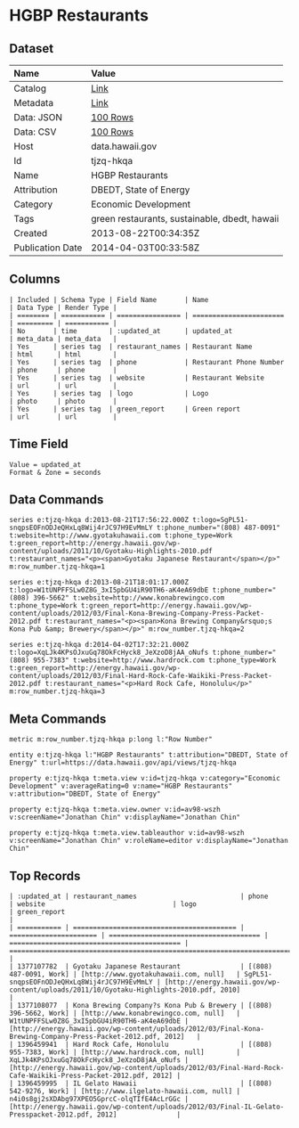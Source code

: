 # HGBP Restaurants

## Dataset

| Name | Value |
| :--- | :---- |
| Catalog | [Link](https://catalog.data.gov/dataset/hgbp-restaurants-f03aa) |
| Metadata | [Link](https://data.hawaii.gov/api/views/tjzq-hkqa) |
| Data: JSON | [100 Rows](https://data.hawaii.gov/api/views/tjzq-hkqa/rows.json?max_rows=100) |
| Data: CSV | [100 Rows](https://data.hawaii.gov/api/views/tjzq-hkqa/rows.csv?max_rows=100) |
| Host | data.hawaii.gov |
| Id | tjzq-hkqa |
| Name | HGBP Restaurants |
| Attribution | DBEDT, State of Energy |
| Category | Economic Development |
| Tags | green restaurants, sustainable, dbedt, hawaii |
| Created | 2013-08-22T00:34:35Z |
| Publication Date | 2014-04-03T00:33:58Z |

## Columns

```ls
| Included | Schema Type | Field Name       | Name                    | Data Type | Render Type |
| ======== | =========== | ================ | ======================= | ========= | =========== |
| No       | time        | :updated_at      | updated_at              | meta_data | meta_data   |
| Yes      | series tag  | restaurant_names | Restaurant Name         | html      | html        |
| Yes      | series tag  | phone            | Restaurant Phone Number | phone     | phone       |
| Yes      | series tag  | website          | Restaurant Website      | url       | url         |
| Yes      | series tag  | logo             | Logo                    | photo     | photo       |
| Yes      | series tag  | green_report     | Green report            | url       | url         |
```

## Time Field

```ls
Value = updated_at
Format & Zone = seconds
```

## Data Commands

```ls
series e:tjzq-hkqa d:2013-08-21T17:56:22.000Z t:logo=SgPL51-snqpsEOFnODJeQHxLq8Wij4rJC97H9EvMmLY t:phone_number="(808) 487-0091" t:website=http://www.gyotakuhawaii.com t:phone_type=Work t:green_report=http://energy.hawaii.gov/wp-content/uploads/2011/10/Gyotaku-Highlights-2010.pdf t:restaurant_names="<p><span>Gyotaku Japanese Restaurant</span></p>" m:row_number.tjzq-hkqa=1

series e:tjzq-hkqa d:2013-08-21T18:01:17.000Z t:logo=W1tUNPFFSLw0Z8G_3xI5pbGU4iR90TH6-aK4eA69dbE t:phone_number="(808) 396-5662" t:website=http://www.konabrewingco.com t:phone_type=Work t:green_report=http://energy.hawaii.gov/wp-content/uploads/2012/03/Final-Kona-Brewing-Company-Press-Packet-2012.pdf t:restaurant_names="<p><span>Kona Brewing Company&rsquo;s Kona Pub &amp; Brewery</span></p>" m:row_number.tjzq-hkqa=2

series e:tjzq-hkqa d:2014-04-02T17:32:21.000Z t:logo=XqLJk4KPsOJxuGq78OkFcHyck8_JeXzoD8jAA_oNufs t:phone_number="(808) 955-7383" t:website=http://www.hardrock.com t:phone_type=Work t:green_report=http://energy.hawaii.gov/wp-content/uploads/2012/03/Final-Hard-Rock-Cafe-Waikiki-Press-Packet-2012.pdf t:restaurant_names="<p>Hard Rock Cafe, Honolulu</p>" m:row_number.tjzq-hkqa=3
```

## Meta Commands

```ls
metric m:row_number.tjzq-hkqa p:long l:"Row Number"

entity e:tjzq-hkqa l:"HGBP Restaurants" t:attribution="DBEDT, State of Energy" t:url=https://data.hawaii.gov/api/views/tjzq-hkqa

property e:tjzq-hkqa t:meta.view v:id=tjzq-hkqa v:category="Economic Development" v:averageRating=0 v:name="HGBP Restaurants" v:attribution="DBEDT, State of Energy"

property e:tjzq-hkqa t:meta.view.owner v:id=av98-wszh v:screenName="Jonathan Chin" v:displayName="Jonathan Chin"

property e:tjzq-hkqa t:meta.view.tableauthor v:id=av98-wszh v:screenName="Jonathan Chin" v:roleName=editor v:displayName="Jonathan Chin"
```

## Top Records

```ls
| :updated_at | restaurant_names                          | phone                  | website                                | logo                                        | green_report                                                                                                   | 
| =========== | ========================================= | ====================== | ====================================== | =========================================== | ============================================================================================================== | 
| 1377107782  | Gyotaku Japanese Restaurant               | [(808) 487-0091, Work] | [http://www.gyotakuhawaii.com, null]   | SgPL51-snqpsEOFnODJeQHxLq8Wij4rJC97H9EvMmLY | [http://energy.hawaii.gov/wp-content/uploads/2011/10/Gyotaku-Highlights-2010.pdf, 2010]                        | 
| 1377108077  | Kona Brewing Company?s Kona Pub & Brewery | [(808) 396-5662, Work] | [http://www.konabrewingco.com, null]   | W1tUNPFFSLw0Z8G_3xI5pbGU4iR90TH6-aK4eA69dbE | [http://energy.hawaii.gov/wp-content/uploads/2012/03/Final-Kona-Brewing-Company-Press-Packet-2012.pdf, 2012]   | 
| 1396459941  | Hard Rock Cafe, Honolulu                  | [(808) 955-7383, Work] | [http://www.hardrock.com, null]        | XqLJk4KPsOJxuGq78OkFcHyck8_JeXzoD8jAA_oNufs | [http://energy.hawaii.gov/wp-content/uploads/2012/03/Final-Hard-Rock-Cafe-Waikiki-Press-Packet-2012.pdf, 2012] | 
| 1396459995  | IL Gelato Hawaii                          | [(808) 542-9276, Work] | [http://www.ilgelato-hawaii.com, null] | n4i0s8gj2sXDAbg97XPEO5GprcC-olqTIfE4AcLrGGc | [http://energy.hawaii.gov/wp-content/uploads/2012/03/Final-IL-Gelato-Presspacket-2012.pdf, 2012]               | 
```